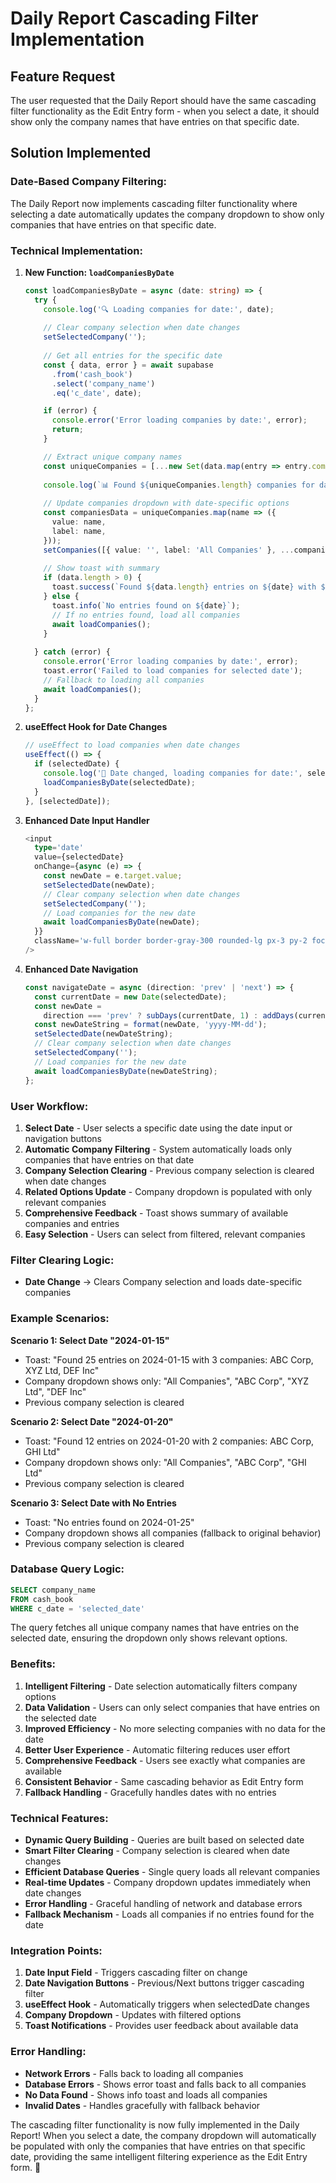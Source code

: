 # Daily Report Cascading Filter Implementation

## Feature Request
The user requested that the Daily Report should have the same cascading filter functionality as the Edit Entry form - when you select a date, it should show only the company names that have entries on that specific date.

## Solution Implemented

### **Date-Based Company Filtering:**

The Daily Report now implements cascading filter functionality where selecting a date automatically updates the company dropdown to show only companies that have entries on that specific date.

### **Technical Implementation:**

1. **New Function: `loadCompaniesByDate`**
   ```typescript
   const loadCompaniesByDate = async (date: string) => {
     try {
       console.log('🔍 Loading companies for date:', date);
       
       // Clear company selection when date changes
       setSelectedCompany('');
       
       // Get all entries for the specific date
       const { data, error } = await supabase
         .from('cash_book')
         .select('company_name')
         .eq('c_date', date);

       if (error) {
         console.error('Error loading companies by date:', error);
         return;
       }

       // Extract unique company names
       const uniqueCompanies = [...new Set(data.map(entry => entry.company_name).filter(Boolean))];
       
       console.log(`📊 Found ${uniqueCompanies.length} companies for date ${date}:`, uniqueCompanies);
       
       // Update companies dropdown with date-specific options
       const companiesData = uniqueCompanies.map(name => ({
         value: name,
         label: name,
       }));
       setCompanies([{ value: '', label: 'All Companies' }, ...companiesData]);
       
       // Show toast with summary
       if (data.length > 0) {
         toast.success(`Found ${data.length} entries on ${date} with ${uniqueCompanies.length} companies: ${uniqueCompanies.join(', ')}`);
       } else {
         toast.info(`No entries found on ${date}`);
         // If no entries found, load all companies
         await loadCompanies();
       }
       
     } catch (error) {
       console.error('Error loading companies by date:', error);
       toast.error('Failed to load companies for selected date');
       // Fallback to loading all companies
       await loadCompanies();
     }
   };
   ```

2. **useEffect Hook for Date Changes**
   ```typescript
   // useEffect to load companies when date changes
   useEffect(() => {
     if (selectedDate) {
       console.log('🔄 Date changed, loading companies for date:', selectedDate);
       loadCompaniesByDate(selectedDate);
     }
   }, [selectedDate]);
   ```

3. **Enhanced Date Input Handler**
   ```typescript
   <input
     type='date'
     value={selectedDate}
     onChange={async (e) => {
       const newDate = e.target.value;
       setSelectedDate(newDate);
       // Clear company selection when date changes
       setSelectedCompany('');
       // Load companies for the new date
       await loadCompaniesByDate(newDate);
     }}
     className='w-full border border-gray-300 rounded-lg px-3 py-2 focus:outline-none focus:ring-2 focus:ring-blue-500'
   />
   ```

4. **Enhanced Date Navigation**
   ```typescript
   const navigateDate = async (direction: 'prev' | 'next') => {
     const currentDate = new Date(selectedDate);
     const newDate =
       direction === 'prev' ? subDays(currentDate, 1) : addDays(currentDate, 1);
     const newDateString = format(newDate, 'yyyy-MM-dd');
     setSelectedDate(newDateString);
     // Clear company selection when date changes
     setSelectedCompany('');
     // Load companies for the new date
     await loadCompaniesByDate(newDateString);
   };
   ```

### **User Workflow:**

1. **Select Date** - User selects a specific date using the date input or navigation buttons
2. **Automatic Company Filtering** - System automatically loads only companies that have entries on that date
3. **Company Selection Clearing** - Previous company selection is cleared when date changes
4. **Related Options Update** - Company dropdown is populated with only relevant companies
5. **Comprehensive Feedback** - Toast shows summary of available companies and entries
6. **Easy Selection** - Users can select from filtered, relevant companies

### **Filter Clearing Logic:**

- **Date Change** → Clears Company selection and loads date-specific companies

### **Example Scenarios:**

**Scenario 1: Select Date "2024-01-15"**
- Toast: "Found 25 entries on 2024-01-15 with 3 companies: ABC Corp, XYZ Ltd, DEF Inc"
- Company dropdown shows only: "All Companies", "ABC Corp", "XYZ Ltd", "DEF Inc"
- Previous company selection is cleared

**Scenario 2: Select Date "2024-01-20"**
- Toast: "Found 12 entries on 2024-01-20 with 2 companies: ABC Corp, GHI Ltd"
- Company dropdown shows only: "All Companies", "ABC Corp", "GHI Ltd"
- Previous company selection is cleared

**Scenario 3: Select Date with No Entries**
- Toast: "No entries found on 2024-01-25"
- Company dropdown shows all companies (fallback to original behavior)
- Previous company selection is cleared

### **Database Query Logic:**

```sql
SELECT company_name 
FROM cash_book 
WHERE c_date = 'selected_date'
```

The query fetches all unique company names that have entries on the selected date, ensuring the dropdown only shows relevant options.

### **Benefits:**

1. **Intelligent Filtering** - Date selection automatically filters company options
2. **Data Validation** - Users can only select companies that have entries on the selected date
3. **Improved Efficiency** - No more selecting companies with no data for the date
4. **Better User Experience** - Automatic filtering reduces user effort
5. **Comprehensive Feedback** - Users see exactly what companies are available
6. **Consistent Behavior** - Same cascading behavior as Edit Entry form
7. **Fallback Handling** - Gracefully handles dates with no entries

### **Technical Features:**

- **Dynamic Query Building** - Queries are built based on selected date
- **Smart Filter Clearing** - Company selection is cleared when date changes
- **Efficient Database Queries** - Single query loads all relevant companies
- **Real-time Updates** - Company dropdown updates immediately when date changes
- **Error Handling** - Graceful handling of network and database errors
- **Fallback Mechanism** - Loads all companies if no entries found for the date

### **Integration Points:**

1. **Date Input Field** - Triggers cascading filter on change
2. **Date Navigation Buttons** - Previous/Next buttons trigger cascading filter
3. **useEffect Hook** - Automatically triggers when selectedDate changes
4. **Company Dropdown** - Updates with filtered options
5. **Toast Notifications** - Provides user feedback about available data

### **Error Handling:**

- **Network Errors** - Falls back to loading all companies
- **Database Errors** - Shows error toast and falls back to all companies
- **No Data Found** - Shows info toast and loads all companies
- **Invalid Dates** - Handles gracefully with fallback behavior

The cascading filter functionality is now fully implemented in the Daily Report! When you select a date, the company dropdown will automatically be populated with only the companies that have entries on that specific date, providing the same intelligent filtering experience as the Edit Entry form. 🎯





